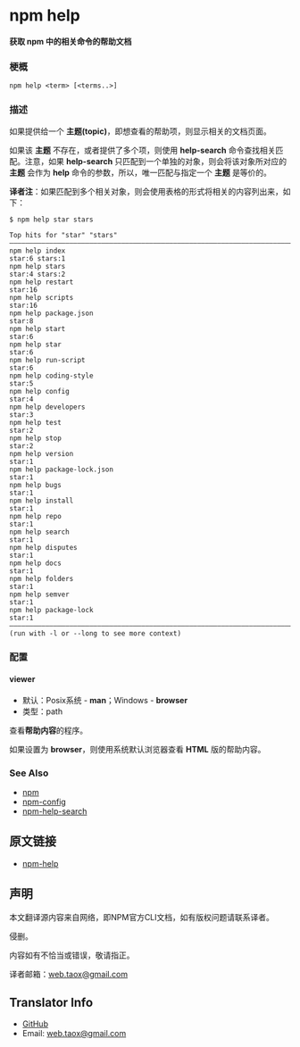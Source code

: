 # npm help

**获取 npm 中的相关命令的帮助文档**

### 梗概

```shell
npm help <term> [<terms..>]
```

### 描述

如果提供给一个 **主题(topic)**，即想查看的帮助项，则显示相关的文档页面。

如果该 **主题** 不存在，或者提供了多个项，则使用 **help-search** 命令查找相关匹配。注意，如果 **help-search** 只匹配到一个单独的对象，则会将该对象所对应的 **主题** 会作为 **help** 命令的参数，所以，唯一匹配与指定一个 **主题** 是等价的。

**译者注**：如果匹配到多个相关对象，则会使用表格的形式将相关的内容列出来，如下：

```shell
$ npm help star stars

Top hits for "star" "stars"
————————————————————————————————————————————————————————————————————————————————
npm help index                                                    star:6 stars:1
npm help stars                                                    star:4 stars:2
npm help restart                                                         star:16
npm help scripts                                                         star:16
npm help package.json                                                     star:8
npm help start                                                            star:6
npm help star                                                             star:6
npm help run-script                                                       star:6
npm help coding-style                                                     star:5
npm help config                                                           star:4
npm help developers                                                       star:3
npm help test                                                             star:2
npm help stop                                                             star:2
npm help version                                                          star:1
npm help package-lock.json                                                star:1
npm help bugs                                                             star:1
npm help install                                                          star:1
npm help repo                                                             star:1
npm help search                                                           star:1
npm help disputes                                                         star:1
npm help docs                                                             star:1
npm help folders                                                          star:1
npm help semver                                                           star:1
npm help package-lock                                                     star:1
————————————————————————————————————————————————————————————————————————————————
(run with -l or --long to see more context)
```

### 配置

#### viewer

* 默认：Posix系统 - **man**；Windows - **browser**
* 类型：path

查看**帮助内容**的程序。

如果设置为 **browser**，则使用系统默认浏览器查看 **HTML** 版的帮助内容。

### See Also

* [npm](https://github.com/NinjiaHub/NPM-CLI-Commands/blob/master/documents/npm.md "npm")
* [npm-config](https://github.com/NinjiaHub/NPM-CLI-Commands/blob/master/documents/npm-config.md "npm-config")
* [npm-help-search](https://github.com/NinjiaHub/NPM-CLI-Commands/blob/master/documents/npm-help-search.md "npm-help-search")

## 原文链接

* [npm-help](https://docs.npmjs.com/cli/help)

## 声明

本文翻译源内容来自网络，即NPM官方CLI文档，如有版权问题请联系译者。

侵删。

内容如有不恰当或错误，敬请指正。

译者邮箱：<web.taox@gmail.com>

## Translator Info

* [GitHub](https://github.com/Tao-Quixote)
* Email: <web.taox@gmail.com>